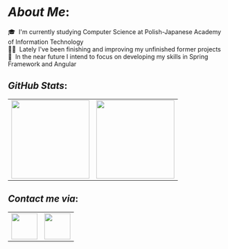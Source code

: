 # <b>*About Me*:</b> 
🎓 &nbsp;I'm currently studying Computer Science at Polish-Japanese Academy of Information Technology \
👨‍💻 &nbsp;Lately I've been finishing and improving my unfinished former projects \
🌱 &nbsp;In the near future I intend to focus on developing my skills in Spring Framework and Angular

## <b>*GitHub Stats*:</b> 
<table>
<tr>
  
  <td>
  <a href="https://github.com/Franek-Antoniak">
  <img align="center" src="https://github-readme-stats.vercel.app/api?username=Franek-Antoniak&show_icons=true&include_all_commits=true&theme=radical&hide_border=true" height="180" />
  </a>
  </td>
    
  <td> 
  <a href="https://github.com/Franek-Antoniak">
  <img align="center" src="https://github-readme-stats.vercel.app/api/top-langs/?username=Franek-Antoniak&hide=python,html,css,freemarker,powershell,batchfile&layout=compact&theme=radical&hide_border=true" height="180"/>
  </a>
  </td>
    
</tr>
</table>


## <b>*Contact me via*:</b>

<table>
  <td>
  <a href="https://www.linkedin.com/in/franciszek-antoniak">
  <img align="center" src="https://img.shields.io/badge/LinkedIn-0077B5?style=for-the-badge&logo=linkedin&logoColor=white" height="60"/>
  </a>
  </td>
    
  <td> 
  <a href="https://discord.gg/2YdFutsPhJ">
  <img align="center" src="https://discordapp.com/api/guilds/1015389121017040946/widget.png?style=banner2" height="60"/>
  </a>
  </td>
</table>
